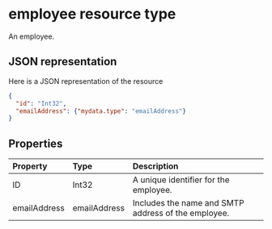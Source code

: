 # employee resource type

An employee.

## JSON representation

Here is a JSON representation of the resource


```json
{
  "id": "Int32",
  "emailAddress": {"mydata.type": "emailAddress"}
}

```
## Properties
| Property	   | Type	|Description|
|:---------------|:--------|:----------|
|ID| Int32 | A unique identifier for the employee.|
|emailAddress|emailAddress|Includes the name and SMTP address of the employee.|
